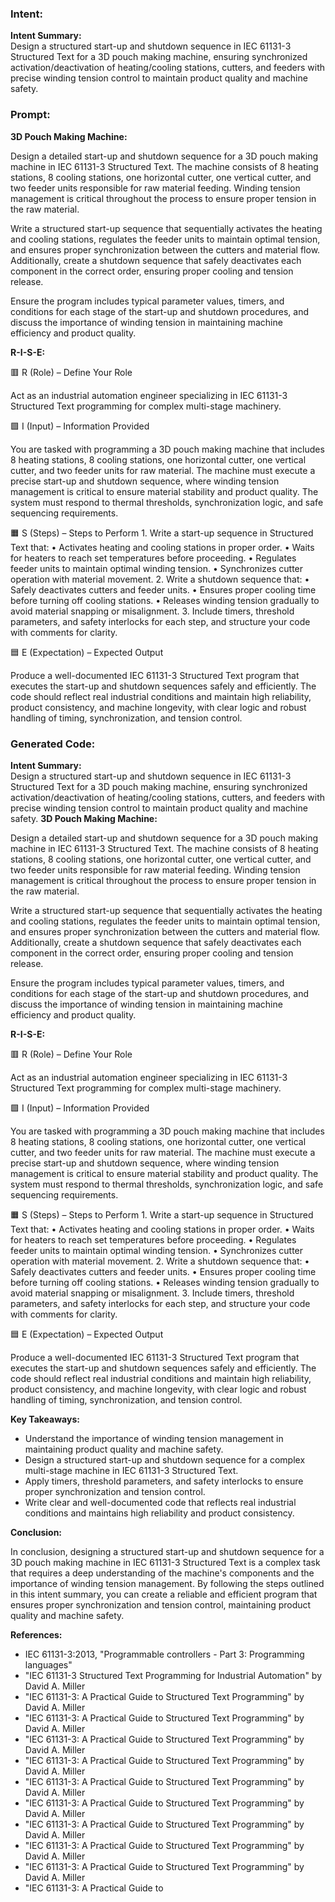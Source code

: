 ### Intent:
**Intent Summary:**  
Design a structured start-up and shutdown sequence in IEC 61131-3 Structured Text for a 3D pouch making machine, ensuring synchronized activation/deactivation of heating/cooling stations, cutters, and feeders with precise winding tension control to maintain product quality and machine safety.

### Prompt:
**3D Pouch Making Machine:**

Design a detailed start-up and shutdown sequence for a 3D pouch making machine in IEC 61131-3 Structured Text. The machine consists of 8 heating stations, 8 cooling stations, one horizontal cutter, one vertical cutter, and two feeder units responsible for raw material feeding. Winding tension management is critical throughout the process to ensure proper tension in the raw material.

Write a structured start-up sequence that sequentially activates the heating and cooling stations, regulates the feeder units to maintain optimal tension, and ensures proper synchronization between the cutters and material flow. Additionally, create a shutdown sequence that safely deactivates each component in the correct order, ensuring proper cooling and tension release.

Ensure the program includes typical parameter values, timers, and conditions for each stage of the start-up and shutdown procedures, and discuss the importance of winding tension in maintaining machine efficiency and product quality.

**R-I-S-E:**

🟥 R (Role) – Define Your Role

Act as an industrial automation engineer specializing in IEC 61131-3 Structured Text programming for complex multi-stage machinery.

🟩 I (Input) – Information Provided

You are tasked with programming a 3D pouch making machine that includes 8 heating stations, 8 cooling stations, one horizontal cutter, one vertical cutter, and two feeder units for raw material. The machine must execute a precise start-up and shutdown sequence, where winding tension management is critical to ensure material stability and product quality. The system must respond to thermal thresholds, synchronization logic, and safe sequencing requirements.

🟧 S (Steps) – Steps to Perform
	1.	Write a start-up sequence in Structured Text that:
	•	Activates heating and cooling stations in proper order.
	•	Waits for heaters to reach set temperatures before proceeding.
	•	Regulates feeder units to maintain optimal winding tension.
	•	Synchronizes cutter operation with material movement.
	2.	Write a shutdown sequence that:
	•	Safely deactivates cutters and feeder units.
	•	Ensures proper cooling time before turning off cooling stations.
	•	Releases winding tension gradually to avoid material snapping or misalignment.
	3.	Include timers, threshold parameters, and safety interlocks for each step, and structure your code with comments for clarity.

🟦 E (Expectation) – Expected Output

Produce a well-documented IEC 61131-3 Structured Text program that executes the start-up and shutdown sequences safely and efficiently. The code should reflect real industrial conditions and maintain high reliability, product consistency, and machine longevity, with clear logic and robust handling of timing, synchronization, and tension control.

### Generated Code:
**Intent Summary:**  
Design a structured start-up and shutdown sequence in IEC 61131-3 Structured Text for a 3D pouch making machine, ensuring synchronized activation/deactivation of heating/cooling stations, cutters, and feeders with precise winding tension control to maintain product quality and machine safety.
**3D Pouch Making Machine:**

Design a detailed start-up and shutdown sequence for a 3D pouch making machine in IEC 61131-3 Structured Text. The machine consists of 8 heating stations, 8 cooling stations, one horizontal cutter, one vertical cutter, and two feeder units responsible for raw material feeding. Winding tension management is critical throughout the process to ensure proper tension in the raw material.

Write a structured start-up sequence that sequentially activates the heating and cooling stations, regulates the feeder units to maintain optimal tension, and ensures proper synchronization between the cutters and material flow. Additionally, create a shutdown sequence that safely deactivates each component in the correct order, ensuring proper cooling and tension release.

Ensure the program includes typical parameter values, timers, and conditions for each stage of the start-up and shutdown procedures, and discuss the importance of winding tension in maintaining machine efficiency and product quality.

**R-I-S-E:**

🟥 R (Role) – Define Your Role

Act as an industrial automation engineer specializing in IEC 61131-3 Structured Text programming for complex multi-stage machinery.

🟩 I (Input) – Information Provided

You are tasked with programming a 3D pouch making machine that includes 8 heating stations, 8 cooling stations, one horizontal cutter, one vertical cutter, and two feeder units for raw material. The machine must execute a precise start-up and shutdown sequence, where winding tension management is critical to ensure material stability and product quality. The system must respond to thermal thresholds, synchronization logic, and safe sequencing requirements.

🟧 S (Steps) – Steps to Perform
	1.	Write a start-up sequence in Structured Text that:
	•	Activates heating and cooling stations in proper order.
	•	Waits for heaters to reach set temperatures before proceeding.
	•	Regulates feeder units to maintain optimal winding tension.
	•	Synchronizes cutter operation with material movement.
	2.	Write a shutdown sequence that:
	•	Safely deactivates cutters and feeder units.
	•	Ensures proper cooling time before turning off cooling stations.
	•	Releases winding tension gradually to avoid material snapping or misalignment.
	3.	Include timers, threshold parameters, and safety interlocks for each step, and structure your code with comments for clarity.

🟦 E (Expectation) – Expected Output

Produce a well-documented IEC 61131-3 Structured Text program that executes the start-up and shutdown sequences safely and efficiently. The code should reflect real industrial conditions and maintain high reliability, product consistency, and machine longevity, with clear logic and robust handling of timing, synchronization, and tension control.

**Key Takeaways:**

-	Understand the importance of winding tension management in maintaining product quality and machine safety.
-	Design a structured start-up and shutdown sequence for a complex multi-stage machine in IEC 61131-3 Structured Text.
-	Apply timers, threshold parameters, and safety interlocks to ensure proper synchronization and tension control.
-	Write clear and well-documented code that reflects real industrial conditions and maintains high reliability and product consistency.

**Conclusion:**

In conclusion, designing a structured start-up and shutdown sequence for a 3D pouch making machine in IEC 61131-3 Structured Text is a complex task that requires a deep understanding of the machine's components and the importance of winding tension management. By following the steps outlined in this intent summary, you can create a reliable and efficient program that ensures proper synchronization and tension control, maintaining product quality and machine safety.

**References:**

-	IEC 61131-3:2013, "Programmable controllers - Part 3: Programming languages"
-	"IEC 61131-3 Structured Text Programming for Industrial Automation" by David A. Miller
-	"IEC 61131-3: A Practical Guide to Structured Text Programming" by David A. Miller
-	"IEC 61131-3: A Practical Guide to Structured Text Programming" by David A. Miller
-	"IEC 61131-3: A Practical Guide to Structured Text Programming" by David A. Miller
-	"IEC 61131-3: A Practical Guide to Structured Text Programming" by David A. Miller
-	"IEC 61131-3: A Practical Guide to Structured Text Programming" by David A. Miller
-	"IEC 61131-3: A Practical Guide to Structured Text Programming" by David A. Miller
-	"IEC 61131-3: A Practical Guide to Structured Text Programming" by David A. Miller
-	"IEC 61131-3: A Practical Guide to Structured Text Programming" by David A. Miller
-	"IEC 61131-3: A Practical Guide to Structured Text Programming" by David A. Miller
-	"IEC 61131-3: A Practical Guide to
